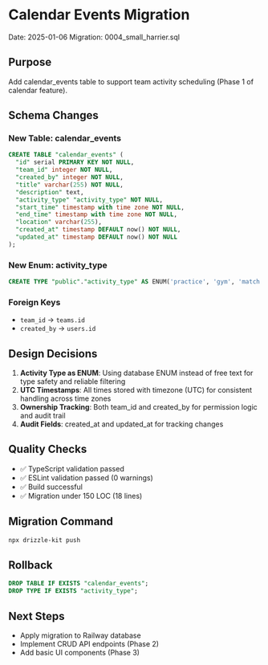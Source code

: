 # Calendar Events Migration

Date: 2025-01-06
Migration: 0004_small_harrier.sql

## Purpose
Add calendar_events table to support team activity scheduling (Phase 1 of calendar feature).

## Schema Changes

### New Table: calendar_events
```sql
CREATE TABLE "calendar_events" (
  "id" serial PRIMARY KEY NOT NULL,
  "team_id" integer NOT NULL,
  "created_by" integer NOT NULL,
  "title" varchar(255) NOT NULL,
  "description" text,
  "activity_type" "activity_type" NOT NULL,
  "start_time" timestamp with time zone NOT NULL,
  "end_time" timestamp with time zone NOT NULL,
  "location" varchar(255),
  "created_at" timestamp DEFAULT now() NOT NULL,
  "updated_at" timestamp DEFAULT now() NOT NULL
);
```

### New Enum: activity_type
```sql
CREATE TYPE "public"."activity_type" AS ENUM('practice', 'gym', 'match', 'tournament', 'education');
```

### Foreign Keys
- `team_id` -> `teams.id`
- `created_by` -> `users.id`

## Design Decisions

1. **Activity Type as ENUM**: Using database ENUM instead of free text for type safety and reliable filtering
2. **UTC Timestamps**: All times stored with timezone (UTC) for consistent handling across time zones
3. **Ownership Tracking**: Both team_id and created_by for permission logic and audit trail
4. **Audit Fields**: created_at and updated_at for tracking changes

## Quality Checks
- ✅ TypeScript validation passed
- ✅ ESLint validation passed (0 warnings)
- ✅ Build successful
- ✅ Migration under 150 LOC (18 lines)

## Migration Command
```bash
npx drizzle-kit push
```

## Rollback
```sql
DROP TABLE IF EXISTS "calendar_events";
DROP TYPE IF EXISTS "activity_type";
```

## Next Steps
- Apply migration to Railway database
- Implement CRUD API endpoints (Phase 2)
- Add basic UI components (Phase 3)